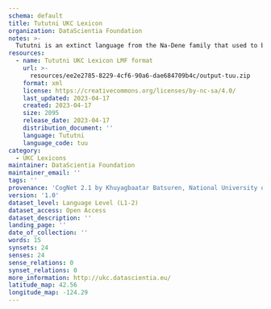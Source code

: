 ```yaml
---
schema: default
title: Tututni UKC Lexicon
organization: DataScientia Foundation
notes: >-
  Tututni is an extinct language from the Na-Dene family that used to be spoken in North America. The UKC Lexicon of Tututni is represented as a lexico-semantic network. It consists of words, word senses, synsets, as well as sense-level and synset-level relationships
resources:
  - name: Tututni UKC Lexicon LMF format
    url: >-
      resources/ee2e2785-8229-4cf6-90a6-dae684709b4c/output-tuu.zip
    format: xml
    license: https://creativecommons.org/licenses/by-nc-sa/4.0/
    last_updated: 2023-04-17
    created: 2023-04-17
    size: 2095
    release_date: 2023-04-17
    distribution_document: ''
    language: Tututni
    language_code: tuu
category:
  - UKC Lexicons
maintainer: DataScientia Foundation
maintainer_email: ''
tags: ''
provenance: 'CogNet 2.1 by Khuyagbaatar Batsuren, National University of Mongolia (http://cognet.ukc.disi.unitn.it); Native Languages of the Americas 2021.11. by Laura Redish and Orrin Lewis (http://www.native-languages.org); Princeton WordNet 2.1 by Princeton University (https://wordnet.princeton.edu)'
version: '1.0'
dataset_level: Language Level (L1-2)
dataset_access: Open Access
dataset_description: ''
landing_page: ''
date_of_collection: ''
words: 15
synsets: 24
senses: 24
sense_relations: 0
synset_relations: 0
more_information: http://ukc.datascientia.eu/
latitude_map: 42.56
longitude_map: -124.29
---
```

